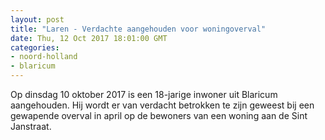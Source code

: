 ```yaml
---
layout: post
title: "Laren - Verdachte aangehouden voor woningoverval"
date: Thu, 12 Oct 2017 18:01:00 GMT
categories: 
- noord-holland 
- blaricum 
---
```


Op dinsdag 10 oktober 2017 is een 18-jarige inwoner uit Blaricum aangehouden. Hij wordt er van verdacht betrokken te zijn geweest bij een gewapende overval in april op de bewoners van een woning aan de Sint Janstraat.
